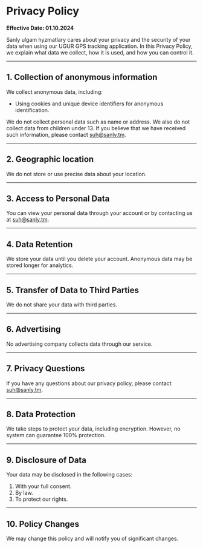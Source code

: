 # Privacy Policy

**Effective Date: 01.10.2024**

Sanly ulgam hyzmatlary cares about your privacy and the security of your data when using our UGUR GPS tracking application. In this Privacy Policy, we explain what data we collect, how it is used, and how you can control it.

---

## 1. Collection of anonymous information

We collect anonymous data, including:

- Using cookies and unique device identifiers for anonymous identification.

We do not collect personal data such as name or address. We also do not collect data from children under 13. If you believe that we have received such information, please contact [suh@sanly.tm](mailto:suh@sanly.tm).

---

## 2. Geographic location

We do not store or use precise data about your location.

---

## 3. Access to Personal Data

You can view your personal data through your account or by contacting us at [suh@sanly.tm](mailto:suh@sanly.tm).

---

## 4. Data Retention

We store your data until you delete your account. Anonymous data may be stored longer for analytics.

---

## 5. Transfer of Data to Third Parties

We do not share your data with third parties.

---

## 6. Advertising

No advertising company collects data through our service.

---

## 7. Privacy Questions

If you have any questions about our privacy policy, please contact [suh@sanly.tm](mailto:suh@sanly.tm).

---

## 8. Data Protection

We take steps to protect your data, including encryption. However, no system can guarantee 100% protection.

---

## 9. Disclosure of Data

Your data may be disclosed in the following cases:

1. With your full consent.
2. By law.
3. To protect our rights.

---

## 10. Policy Changes

We may change this policy and will notify you of significant changes.
